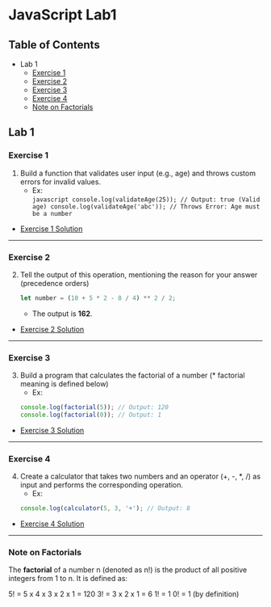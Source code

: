 # JavaScript Lab1

## Table of Contents
  - Lab 1
    - [Exercise 1](#exercise-1)
    - [Exercise 2](#exercise-2)
    - [Exercise 3](#exercise-3)
    - [Exercise 4](#exercise-4)
    - [Note on Factorials](#note-on-factorials)

## Lab 1
### Exercise 1
  1. Build a function that validates user input (e.g., age) and throws custom 
  errors for invalid values.
     - Ex:  
    ```javascript
    console.log(validateAge(25)); // Output: true (Valid age)
    console.log(validateAge('abc')); // Throws Error: Age must be a number
    ```
  - [Exercise 1 Solution](./1-function.js)

---

### Exercise 2
  2. Tell the output of this operation, mentioning the reason for your answer 
  (precedence orders)  
     ```javascript
     let number = (10 + 5 * 2 - 8 / 4) ** 2 / 2;
     ```
     - The output is **162**.
  - [Exercise 2 Solution](./2-operation.js)

---

### Exercise 3
  3. Build a program that calculates the factorial of a number 
  (\* factorial meaning is defined below)  
     - Ex:  
     ```javascript
     console.log(factorial(5)); // Output: 120
     console.log(factorial(0)); // Output: 1
     ```
  - [Exercise 3 Solution](./3-factorial.js)

---

### Exercise 4
  4. Create a calculator that takes two numbers and an operator (+, -, \*, /) 
  as input and performs the corresponding operation.
     - Ex:  
     ```js
     console.log(calculator(5, 3, '+'); // Output: 8
     ```
  - [Exercise 4 Solution](./4-calculator.js)

---

### Note on Factorials
The **factorial** of a number n (denoted as n!) is the product of all positive 
integers from 1 to n. It is defined as:

5! = 5 x 4 x 3 x 2 x 1 = 120
3! = 3 x 2 x 1 = 6
1! = 1
0! = 1 (by definition)
